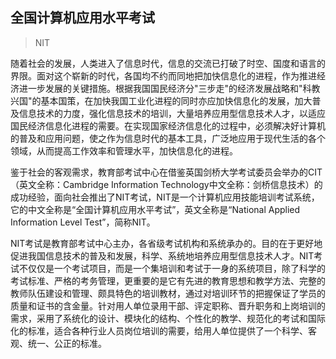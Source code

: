 ## 全国计算机应用水平考试 

> NIT 

随着社会的发展，人类进入了信息时代，信息的交流已打破了时空、国度和语言的界限。面对这个崭新的时代，各国均不约而同地把加快信息化的进程，作为推进经济进一步发展的关键措施。根据我国国民经济分"三步走"的经济发展战略和"科教兴国"的基本国策，在加快我国工业化进程的同时亦应加快信息化的发展，加大普及信息技术的力度，强化信息技术的培训，大量培养应用型信息技术人才，以适应国民经济信息化进程的需要。在实现国家经济信息化的过程中，必须解决好计算机的普及和应用问题，使之作为信息时代的基本工具，广泛地应用于现代生活的各个领域，从而提高工作效率和管理水平，加快信息化的进程。

鉴于社会的客观需求，教育部考试中心在借鉴英国剑桥大学考试委员会举办的CIT（英文全称：Cambridge Information Technology中文全称：剑桥信息技术）的成功经验，面向社会推出了NIT考试，NIT是一个计算机应用技能培训考试系统，它的中文全称是“全国计算机应用水平考试”，英文全称是“National Applied Information Level Test”，简称NIT。

NIT考试是教育部考试中心主办，各省级考试机构和系统承办的。目的在于更好地促进我国信息技术的普及和发展，科学、系统地培养应用型信息技术人才。NIT考试不仅仅是一个考试项目，而是一个集培训和考试于一身的系统项目，除了科学的考试标准、严格的考务管理，更重要的是它有先进的教育思想和教学方法、完整的教师队伍建设和管理、颇具特色的培训教材，通过对培训环节的把握保证了学员的质量和证书的含金量。针对用人单位录用干部、评定职称、晋升职务和上岗培训的需求，采用了系统化的设计、模块化的结构、个性化的教学、规范化的考试和国际化的标准，适合各种行业人员岗位培训的需要，给用人单位提供了一个科学、客观、统一、公正的标准。
